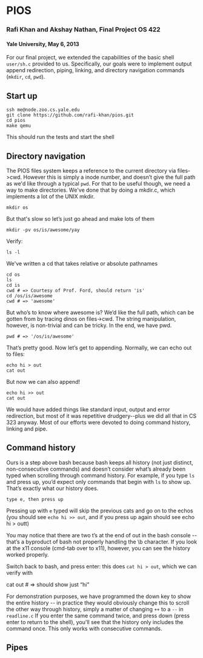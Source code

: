 # PIOS
### Rafi Khan and Akshay Nathan, Final Project OS 422
#### Yale University, May 6, 2013

For our final project, we extended the capabilities of the basic shell `user/sh.c` provided to us. Specifically, our goals were to implement output append redirection, piping, linking, and directory navigation commands (`mkdir`, `cd`, `pwd`). 

## Start up

    ssh me@node.zoo.cs.yale.edu
    git clone https://github.com/rafi-khan/pios.git
    cd pios
    make qemu

This should run the tests and start the shell

## Directory navigation

The PIOS files system keeps a reference to the current directory via files->cwd. However this is simply a inode number, and doesn’t give the full path as we'd like through a typical `pwd`. For that to be useful though, we need a way to make directories. We've done that by doing a mkdir.c, which implements a lot of the UNIX mkdir. 

    mkdir os
But that's slow so let’s just go ahead and make lots of them  

    mkdir -pv os/is/awesome/yay

Verify:  

    ls -l

We've written a cd that takes relative or absolute pathnames

    cd os
    ls 
    cd is
    cwd # => Courtesy of Prof. Ford, should return 'is'
    cd /os/is/awesome 
    cwd # => 'awesome'

But who’s to know where awesome is? We’d like the full path, which can be gotten from by tracing dinos on files->cwd. The string manipulation, however, is non-trivial and can be tricky. In the end, we have pwd.

    pwd # => '/os/is/awesome'

That’s pretty good. Now let’s get to appending. Normally, we can echo out to files:

    echo hi > out
    cat out

But now we can also append!

    echo hi >> out
    cat out

We would have added things like standard input, output and error redirection, but most of it was repetitive drudgery--plus we did all that in CS 323 anyway. Most of our efforts were devoted to doing command history, linking and pipe.

## Command history

Ours is a step above bash because bash keeps all history (not just distinct, non-consecutive commands) and doesn’t consider what’s already been typed when scrolling through command history. For example, if you type `ls` and press up, you’d expect only commands that begin with `ls` to show up. That’s exactly what our history does.

    type e, then press up 

Pressing up with `e` typed will skip the previous cats and go on to the echos
(you should see `echo hi >> out`, and if you press up again should see echo hi > outt)

You may notice that there are two t’s at the end of out in the bash console --  that’s a byproduct of bash not properly handling the \b character. If you look at the x11 console (cmd-tab over to x11), however, you can see the history worked properly. 

Switch back to bash, and press enter: this does `cat hi > out`, which we can verify with 

cat out # => should show just “hi”

For demonstration purposes, we have programmed the down key to show the entire history -- in practice they would obviously change this to scroll the other way through history, simply a matter of changing `++` to a `--` in `readline.c`
If you enter the same command twice, and press down (press enter to return to the shell), you'll see that the history only includes the command once. This only works with consecutive commands. 

## Pipes